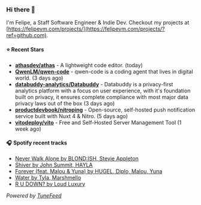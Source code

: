 ### Hi there 👋

I'm Felipe, a Staff Software Engineer & Indie Dev. Checkout my projects at [https://felipevm.com/projects/](https://felipevm.com/projects/?ref=github.com).

#### ⭐ Recent Stars
- **[athasdev/athas](https://github.com/athasdev/athas)** - A lightweight code editor. (today)
- **[QwenLM/qwen-code](https://github.com/QwenLM/qwen-code)** - qwen-code is a coding agent that lives in digital world. (3 days ago)
- **[databuddy-analytics/Databuddy](https://github.com/databuddy-analytics/Databuddy)** - Databuddy is a privacy-first analytics platform with a focus on user experience, with it&#39;s foundation built on privacy, it ensures complete compliance with most major data privacy laws out of the box (3 days ago)
- **[productdevbook/nitroping](https://github.com/productdevbook/nitroping)** - Open-source, self-hosted push notification service built with Nuxt 4 &amp; Nitro. (5 days ago)
- **[vitodeploy/vito](https://github.com/vitodeploy/vito)** - Free and Self-Hosted  Server Management Tool (1 week ago)

#### 🎧 Spotify recent tracks
- [Never Walk Alone by BLOND:ISH, Stevie Appleton](https://open.spotify.com/track/4HB7ECLzrbgapiZyLlFbxz)
- [Shiver by John Summit, HAYLA](https://open.spotify.com/track/32VIrOsJmwvqRm4rWFBCsi)
- [Forever (feat. Malou &amp; Yuna) by HUGEL, Diplo, Malou, Yuna](https://open.spotify.com/track/2YHUlS8D0qH6GUUMNBHFgT)
- [Water by Tyla, Marshmello](https://open.spotify.com/track/4Q2IUQo8YuoCqiRrDazKK4)
- [R U DOWN? by Loud Luxury](https://open.spotify.com/track/7DPGoEqSqJb8DuMjlwPCaD)

_Powered by [TuneFeed](https://tunefeed.app?ref=github.com)_
